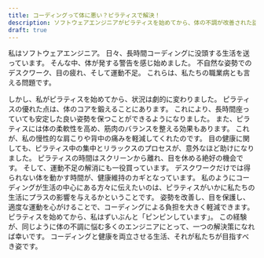 ```yaml
---
title: コーディングって体に悪い？ピラティスで解決！
description: ソフトウェアエンジニアがピラティスを始めてから、体の不調が改善された話
draft: true
---
```


私はソフトウェアエンジニア。
日々、長時間コーディングに没頭する生活を送っています。
そんな中、体が発する警告を感じ始めました。
不自然な姿勢でのデスクワーク、目の疲れ、そして運動不足。
これらは、私たちの職業病とも言える問題です。


しかし、私がピラティスを始めてから、状況は劇的に変わりました。
ピラティスの優れた点は、体のコアを鍛えることにあります。
これにより、長時間座っていても安定した良い姿勢を保つことができるようになりました。
また、ピラティスには体の柔軟性を高め、筋肉のバランスを整える効果もあります。
これが、私の慢性的な肩こりや背中の痛みを軽減してくれたのです。
目の健康に関しても、ピラティス中の集中とリラックスのプロセスが、意外なほど助けになりました。
ピラティスの時間はスクリーンから離れ、目を休める絶好の機会です。
そして、運動不足の解消にも一役買っています。
デスクワークだけでは得られない体を動かす時間が、健康維持のカギとなっています。
私のようにコーディングが生活の中心にある方々に伝えたいのは、ピラティスがいかに私たちの生活にプラスの影響を与えるかということです。
姿勢を改善し、目を保護し、適度な運動を心がけることで、コーディングによる負担を大きく軽減できます。
ピラティスを始めてから、私はずいぶんと「ピンピンしています」。
この経験が、同じように体の不調に悩む多くのエンジニアにとって、一つの解決策になれば幸いです。
コーディングと健康を両立させる生活、それが私たちが目指すべき姿です。
